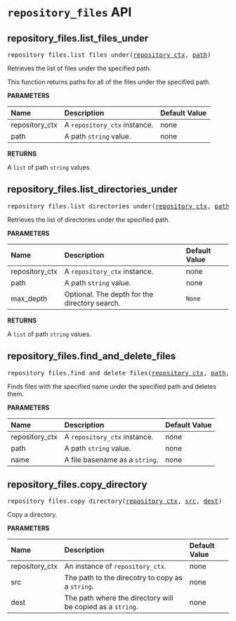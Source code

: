 <!-- Generated with Stardoc, Do Not Edit! -->
# `repository_files` API


<a id="repository_files.list_files_under"></a>

## repository_files.list_files_under

<pre>
repository_files.list_files_under(<a href="#repository_files.list_files_under-repository_ctx">repository_ctx</a>, <a href="#repository_files.list_files_under-path">path</a>)
</pre>

Retrieves the list of files under the specified path.

This function returns paths for all of the files under the specified path.


**PARAMETERS**


| Name  | Description | Default Value |
| :------------- | :------------- | :------------- |
| <a id="repository_files.list_files_under-repository_ctx"></a>repository_ctx |  A <code>repository_ctx</code> instance.   |  none |
| <a id="repository_files.list_files_under-path"></a>path |  A path <code>string</code> value.   |  none |

**RETURNS**

A `list` of path `string` values.


<a id="repository_files.list_directories_under"></a>

## repository_files.list_directories_under

<pre>
repository_files.list_directories_under(<a href="#repository_files.list_directories_under-repository_ctx">repository_ctx</a>, <a href="#repository_files.list_directories_under-path">path</a>, <a href="#repository_files.list_directories_under-max_depth">max_depth</a>)
</pre>

Retrieves the list of directories under the specified path.

**PARAMETERS**


| Name  | Description | Default Value |
| :------------- | :------------- | :------------- |
| <a id="repository_files.list_directories_under-repository_ctx"></a>repository_ctx |  A <code>repository_ctx</code> instance.   |  none |
| <a id="repository_files.list_directories_under-path"></a>path |  A path <code>string</code> value.   |  none |
| <a id="repository_files.list_directories_under-max_depth"></a>max_depth |  Optional. The depth for the directory search.   |  <code>None</code> |

**RETURNS**

A `list` of path `string` values.


<a id="repository_files.find_and_delete_files"></a>

## repository_files.find_and_delete_files

<pre>
repository_files.find_and_delete_files(<a href="#repository_files.find_and_delete_files-repository_ctx">repository_ctx</a>, <a href="#repository_files.find_and_delete_files-path">path</a>, <a href="#repository_files.find_and_delete_files-name">name</a>)
</pre>

Finds files with the specified name under the specified path and deletes them.

**PARAMETERS**


| Name  | Description | Default Value |
| :------------- | :------------- | :------------- |
| <a id="repository_files.find_and_delete_files-repository_ctx"></a>repository_ctx |  A <code>repository_ctx</code> instance.   |  none |
| <a id="repository_files.find_and_delete_files-path"></a>path |  A path <code>string</code> value.   |  none |
| <a id="repository_files.find_and_delete_files-name"></a>name |  A file basename as a <code>string</code>.   |  none |


<a id="repository_files.copy_directory"></a>

## repository_files.copy_directory

<pre>
repository_files.copy_directory(<a href="#repository_files.copy_directory-repository_ctx">repository_ctx</a>, <a href="#repository_files.copy_directory-src">src</a>, <a href="#repository_files.copy_directory-dest">dest</a>)
</pre>

Copy a directory.

**PARAMETERS**


| Name  | Description | Default Value |
| :------------- | :------------- | :------------- |
| <a id="repository_files.copy_directory-repository_ctx"></a>repository_ctx |  An instance of <code>repository_ctx</code>.   |  none |
| <a id="repository_files.copy_directory-src"></a>src |  The path to the direcotry to copy as a <code>string</code>.   |  none |
| <a id="repository_files.copy_directory-dest"></a>dest |  The path where the directory will be copied as a <code>string</code>.   |  none |


